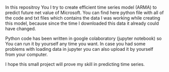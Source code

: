 In this repositroy You I try to create efficient time series model (ARMA) to predict future net value of Microsoft.
You can find here python file with all of the code and txt files which contains the data I was working while creating this model,
because since the time I downloaded this data it already could have changed.

Python code has been written in google colaboratory (jupyter notebook) so You can run it by yourself any time you want.
In case you had some problems with loading data in jupyter you can also upload it by yourself from your computer.

I hope this small project will prove my skill in predicting time series.
